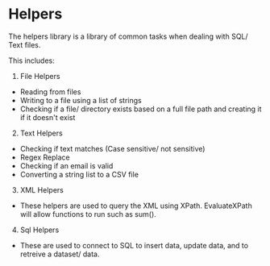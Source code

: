 # Helpers
The helpers library is a library of common tasks when dealing with SQL/ Text files.

This includes:

1. File Helpers 
  - Reading from files
  - Writing to a file using a list of strings
  - Checking if a file/ directory exists based on a full file path and creating it if it doesn't exist
2. Text Helpers
  - Checking if text matches (Case sensitive/ not sensitive)
  - Regex Replace
  - Checking if an email is valid
  - Converting a string list to a CSV file
3. XML Helpers
  - These helpers are used to query the XML using XPath. EvaluateXPath will allow functions to run such as sum().
4. Sql Helpers
  - These are used to connect to SQL to insert data, update data, and to retreive a dataset/ data.
